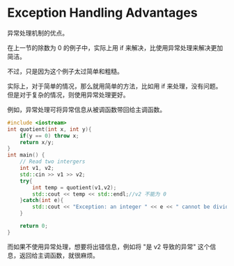 # Exception Handling Advantages

异常处理机制的优点。

在上一节的除数为 0 的例子中，实际上用 if 来解决，比使用异常处理来解决更加简洁。

不过，只是因为这个例子太过简单和粗糙。

实际上，对于简单的情况，那么就用简单的方法，比如用 if 来处理，没有问题。但是对于复杂的情况，则使用异常处理更好。

例如，异常处理可将异常信息从被调函数带回给主调函数。

~~~C++
#include <iostream>
int quotient(int x, int y){
    if(y == 0) throw x;
    return x/y;
}
int main() {
	// Read two intergers
	int v1, v2;
	std::cin >> v1 >> v2;
	try{
        int temp = quotient(v1,v2);
		std::cout << temp << std::endl;//v2 不能为 0
    }catch(int e){
        std::cout << "Exception: an integer " << e << " cannot be divided by zero" << std::endl;
    }

	return 0;
}
~~~

而如果不使用异常处理，想要将出错信息，例如将 "是 v2 导致的异常" 这个信息，返回给主调函数，就很麻烦。